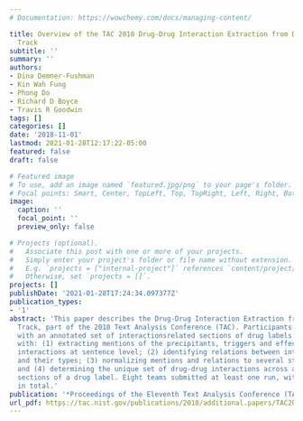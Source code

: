 ```yaml
---
# Documentation: https://wowchemy.com/docs/managing-content/

title: Overview of the TAC 2018 Drug-Drug Interaction Extraction from Drug Labels
  Track
subtitle: ''
summary: ''
authors:
- Dina Demner-Fushman
- Kin Wah Fung
- Phong Do
- Richard D Boyce
- Travis R Goodwin
tags: []
categories: []
date: '2018-11-01'
lastmod: 2021-01-28T12:17:22-05:00
featured: false
draft: false

# Featured image
# To use, add an image named `featured.jpg/png` to your page's folder.
# Focal points: Smart, Center, TopLeft, Top, TopRight, Left, Right, BottomLeft, Bottom, BottomRight.
image:
  caption: ''
  focal_point: ''
  preview_only: false

# Projects (optional).
#   Associate this post with one or more of your projects.
#   Simply enter your project's folder or file name without extension.
#   E.g. `projects = ["internal-project"]` references `content/project/deep-learning/index.md`.
#   Otherwise, set `projects = []`.
projects: []
publishDate: '2021-01-28T17:24:34.097377Z'
publication_types:
- '1'
abstract: 'This paper describes the Drug-Drug Interaction Extraction from Drug Labels
  Track, part of the 2018 Text Analysis Conference (TAC). Participants were provided
  with an annotated set of interactionsrelated sections of drug labels and challenged
  with: (1) extracting mentions of the precipitants, triggers and effects of drug-drug
  interactions at sentence level; (2) identifying relations between interacting substances
  and their types; (3) normalizing mentions and relations to several standard terminologies;
  and (4) determining the unique set of drug-drug interactions across all provided
  sections of a drug label. Eight teams submitted at least one run, with 26 submissions
  in total.'
publication: '*Proceedings of the Eleventh Text Analysis Conference (TAC 2018)*'
url_pdf: https://tac.nist.gov/publications/2018/additional.papers/TAC2018.DDI.overview.proceedings.pdf
---
```


